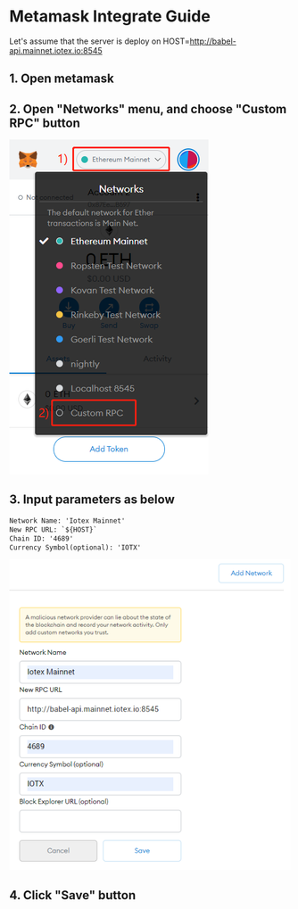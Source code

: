 # Metamask Integrate Guide

Let's assume that the server is deploy on HOST=http://babel-api.mainnet.iotex.io:8545

## 1. Open metamask
## 2. Open "Networks" menu, and choose "Custom RPC" button
![avatar](https://github.com/iotexproject/babel-api/raw/main/doc/metamask-network.png)
## 3. Input parameters as below
```
Network Name: 'Iotex Mainnet'
New RPC URL: `${HOST}`
Chain ID: '4689'
Currency Symbol(optional): 'IOTX'
```

![avatar](https://github.com/iotexproject/babel-api/raw/main/doc/metamask-add.png)

## 4. Click "Save" button
